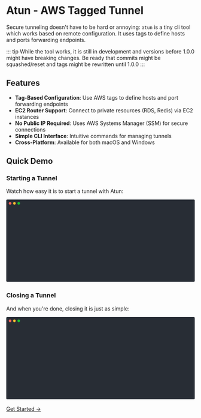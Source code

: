 # Atun - AWS Tagged Tunnel

Secure tunneling doesn't have to be hard or annoying: `atun` is a tiny cli tool which works based on remote configuration. 
It uses tags to define hosts and ports forwarding endpoints.

::: tip
While the tool works, it is still in development and versions before 1.0.0 might have breaking changes.
Be ready that commits might be squashed/reset and tags might be rewritten until 1.0.0
:::

## Features

- **Tag-Based Configuration**: Use AWS tags to define hosts and port forwarding endpoints
- **EC2 Router Support**: Connect to private resources (RDS, Redis) via EC2 instances
- **No Public IP Required**: Uses AWS Systems Manager (SSM) for secure connections
- **Simple CLI Interface**: Intuitive commands for managing tunnels
- **Cross-Platform**: Available for both macOS and Windows

## Quick Demo

### Starting a Tunnel
Watch how easy it is to start a tunnel with Atun:

![Starting a Tunnel with Atun](./demo/up.cast.svg)

### Closing a Tunnel
And when you're done, closing it is just as simple:

![Closing a Tunnel with Atun](./demo/down.cast.svg)

[Get Started →](/guide/)
